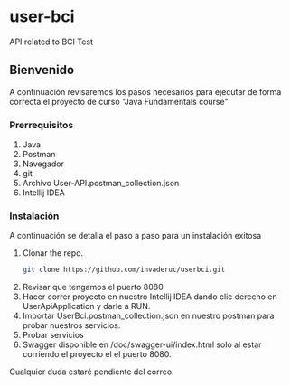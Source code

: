 # user-bci
API related to BCI Test

<!-- GETTING STARTED -->
## Bienvenido

A continuación revisaremos los pasos necesarios para ejecutar de forma correcta el proyecto de curso
"Java Fundamentals course"
### Prerrequisitos
1. Java
2. Postman
3. Navegador
4. git
5. Archivo User-API.postman_collection.json
6. Intellij IDEA


### Instalación

A continuación se detalla el paso a paso para un instalación exitosa


1. Clonar the repo.
   ```sh
   git clone https://github.com/invaderuc/userbci.git
   ```
2. Revisar que tengamos el puerto 8080 
3. Hacer correr proyecto en nuestro Intellij IDEA dando clic derecho en UserApiApplication y darle a RUN.
4. Importar UserBci.postman_collection.json en nuestro postman para probar nuestros servicios.
5. Probar servicios
6. Swagger disponible en /doc/swagger-ui/index.html solo al estar corriendo el proyecto el el puerto 8080.

Cualquier duda estaré pendiente del correo.
